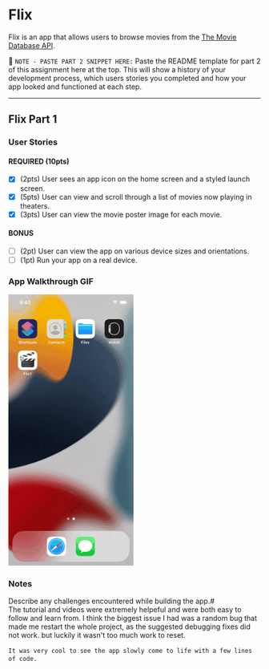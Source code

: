 # Flix

Flix is an app that allows users to browse movies from the [The Movie Database API](http://docs.themoviedb.apiary.io/#).

📝 `NOTE - PASTE PART 2 SNIPPET HERE:` Paste the README template for part 2 of this assignment here at the top. This will show a history of your development process, which users stories you completed and how your app looked and functioned at each step.

---

## Flix Part 1

### User Stories

#### REQUIRED (10pts)
- [x] (2pts) User sees an app icon on the home screen and a styled launch screen.
- [x] (5pts) User can view and scroll through a list of movies now playing in theaters.
- [x] (3pts) User can view the movie poster image for each movie.

#### BONUS
- [ ] (2pt) User can view the app on various device sizes and orientations.
- [ ] (1pt) Run your app on a real device.

### App Walkthrough GIF


<img src="Simulator Screen Recording - iPhone 13 - 2022-09-12 at 21.42.08.gif" width=250><br>

### Notes
Describe any challenges encountered while building the app.#  
The tutorial and videos were extremely helpeful and were both easy to follow and learn from. I think the biggest issue I had was a random bug that made me restart the whole project, as the suggested debugging fixes did not work. but luckily it wasn't too much work to reset. 
    
    It was very cool to see the app slowly come to life with a few lines of code. 
